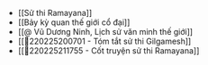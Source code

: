- [[Sử thi Ramayana]]
- [[Bảy kỳ quan thế giới cổ đại]]
- [[@ Vũ Dương Ninh, Lịch sử văn minh thế giới]]
- [[💬220225200701 - Tóm tắt sử thi Gilgamesh]]
- [[💬220225211755 - Cốt truyện sử thi Ramayana]]
